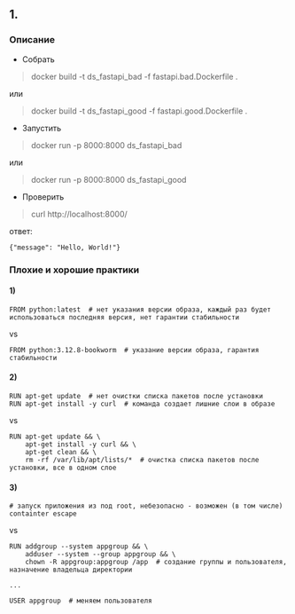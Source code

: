 ## 1.

### Описание

* Собрать
> docker build -t ds_fastapi_bad -f fastapi.bad.Dockerfile .

или
> docker build -t ds_fastapi_good -f fastapi.good.Dockerfile .

* Запустить
> docker run -p 8000:8000 ds_fastapi_bad

или
> docker run -p 8000:8000 ds_fastapi_good

* Проверить
> curl http://localhost:8000/

ответ:
```
{"message": "Hello, World!"}
```


### Плохие и хорошие практики

#### 1)
```
FROM python:latest  # нет указания версии образа, каждый раз будет использоваться последняя версия, нет гарантии стабильности
```
vs
```
FROM python:3.12.8-bookworm  # указание версии образа, гарантия стабильности
```

#### 2)
```
RUN apt-get update  # нет очистки списка пакетов после установки
RUN apt-get install -y curl  # команда создает лишние слои в образе
```
vs
```
RUN apt-get update && \
    apt-get install -y curl && \
    apt-get clean && \
    rm -rf /var/lib/apt/lists/*  # очистка списка пакетов после установки, все в одном слое
```

#### 3)
```
# запуск приложения из под root, небезопасно - возможен (в том числе) containter escape
```
vs
```
RUN addgroup --system appgroup && \
    adduser --system --group appgroup && \
    chown -R appgroup:appgroup /app  # создание группы и пользователя, назначение владельца директории

...

USER appgroup  # меняем пользователя
```
